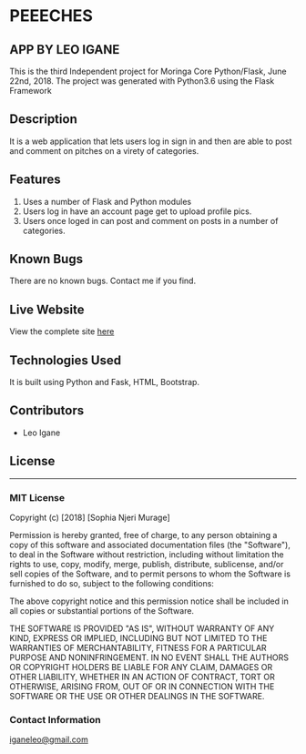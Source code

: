 # PEEECHES

## APP BY LEO IGANE

This is the third Independent project for Moringa Core Python/Flask, June 22nd, 2018.
The project was generated with Python3.6 using the Flask Framework

## Description
It is a web application that lets users log in sign in and then are able to post and comment on pitches on a virety of categories.

## Features

1. Uses a number of Flask and Python modules
2. Users log in have an account page get to upload profile pics.
3. Users once loged in can post and comment on posts in a number of categories.



<!-- ## Behaviour Driven Development

| Behaviour | Input | Output |
| --------- | ------| ------ |
|Show github profile|Enter the Username in the search box |Displays name, username, bio, number of repositories, Hireable, followers, following and public gists|
|Search gitub repositories | Navigate to Repos page click on `View repos`|Displays a list of 10 repositories based on the query|
|Redirect to github profile on Github website | Click the `view profile on github` button of a Github user | Opens the profile on the Github website|
|Redirect to a specific Github Repository | Click the `view on github` button of a repository on repositories page | Opens the Repository on Github website | -->


## Known Bugs
There are no known bugs. Contact me if you find.


## Live Website
View the complete site [here](https://peeeches.herokuapp.com/)

## Technologies Used
It is built using Python and Fask, HTML, Bootstrap.


## Contributors
 - Leo Igane

<!-- ## Development server

Run `ng serve` for a dev server. Navigate to `http://localhost:4200/`. The app will automatically reload if you change any of the source files.

## Code scaffolding

Run `ng generate component component-name` to generate a new component. You can also use `ng generate directive|pipe|service|class|guard|interface|enum|module`.

## Build

Run `ng build` to build the project. The build artifacts will be stored in the `dist/` directory. Use the `--prod` flag for a production build.

## Running unit tests

Run `ng test` to execute the unit tests via [Karma](https://karma-runner.github.io). -->

<!-- ## Running end-to-end tests

Run `ng e2e` to execute the end-to-end tests via [Protractor](http://www.protractortest.org/). -->

## License
---------
### MIT License

Copyright (c) [2018] [Sophia Njeri Murage]

Permission is hereby granted, free of charge, to any person obtaining a copy
of this software and associated documentation files (the "Software"), to deal
in the Software without restriction, including without limitation the rights
to use, copy, modify, merge, publish, distribute, sublicense, and/or sell
copies of the Software, and to permit persons to whom the Software is
furnished to do so, subject to the following conditions:

The above copyright notice and this permission notice shall be included in all
copies or substantial portions of the Software.

THE SOFTWARE IS PROVIDED "AS IS", WITHOUT WARRANTY OF ANY KIND, EXPRESS OR
IMPLIED, INCLUDING BUT NOT LIMITED TO THE WARRANTIES OF MERCHANTABILITY,
FITNESS FOR A PARTICULAR PURPOSE AND NONINFRINGEMENT. IN NO EVENT SHALL THE
AUTHORS OR COPYRIGHT HOLDERS BE LIABLE FOR ANY CLAIM, DAMAGES OR OTHER
LIABILITY, WHETHER IN AN ACTION OF CONTRACT, TORT OR OTHERWISE, ARISING FROM,
OUT OF OR IN CONNECTION WITH THE SOFTWARE OR THE USE OR OTHER DEALINGS IN THE
SOFTWARE.


### Contact Information
iganeleo@gmail.com

<!-- ## Further help

To get more help on the Angular CLI use `ng help` or go check out the [Angular CLI README](https://github.com/angular/angular-cli/blob/master/README.md). -->
